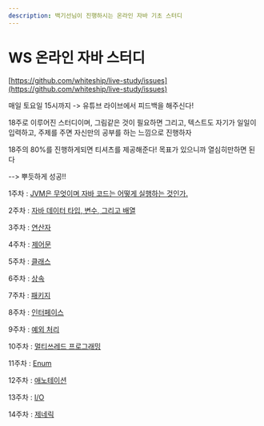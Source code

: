 ```yaml
---
description: 백기선님이 진행하시는 온라인 자바 기초 스터디
---
```


# WS 온라인 자바 스터디

[https://github.com/whiteship/live-study/issues](https://github.com/whiteship/live-study/issues)

매일 토요일 15시까지 -&gt; 유튜브 라이브에서 피드백을 해주신다!

 18주로 이루어진 스터디이며, 그림같은 것이 필요하면 그리고, 텍스트도 자기가 일일이 입력하고, 주제를 주면 자신만의 공부를 하는 느낌으로 진행하자

18주의 80%를 진행하게되면 티셔츠를 제공해준다! 목표가 있으니까 열심히만하면 된다

--&gt; 뿌듯하게 성공!!

1주차 : [JVM은 무엇이며 자바 코드는 어떻게 실행하는 것인가.](week1/day1.md)

2주차 : [자바 데이터 타입, 변수, 그리고 배열](week2.md)

3주차 : [연산자](week3.md)

4주차 : [제어문](week4.md)

5주차 : [클래스](week5.md)

6주차 : [상속](week6.md)

7주차 : [패키지](week7.md)

8주차 : [인터페이스](week8.md)

9주차 : [예외 처리](week9.md)

10주차 : [멀티쓰레드 프로그래밍](week10.md)

11주차 : [Enum](week11.md)

12주차 : [애노테이션](week12.md)

13주차 : [I/O](week13.md)

14주차 : [제네릭](week14.md)

<br><br><br><br><br><br><br><br><br><br>